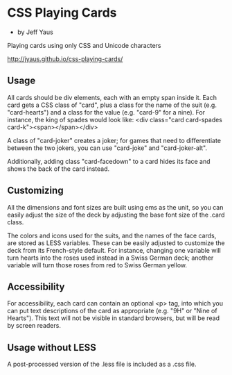 CSS Playing Cards
=================
- by Jeff Yaus

Playing cards using only CSS and Unicode characters

http://jyaus.github.io/css-playing-cards/

Usage
-----
All cards should be div elements, each with an empty span inside it. Each card gets a CSS class of "card", plus a class for the name of the suit (e.g. "card-hearts") and a class for the value (e.g. "card-9" for a nine). For instance, the king of spades would look like:
  &lt;div class="card card-spades card-k"&gt;&lt;span&gt;&lt;/span&gt;&lt;/div&gt;

A class of "card-joker" creates a joker; for games that need to differentiate between the two jokers, you can use "card-joke" and "card-joker-alt".

Additionally, adding class "card-facedown" to a card hides its face and shows the back of the card instead.

Customizing
-----------
All the dimensions and font sizes are built using ems as the unit, so you can easily adjust the size of the deck by adjusting the base font size of the .card class.

The colors and icons used for the suits, and the names of the face cards, are stored as LESS variables. These can be easily adjusted to customize the deck from its French-style default. For instance, changing one variable will turn hearts into the roses used instead in a Swiss German deck; another variable will turn those roses from red to Swiss German yellow.

Accessibility
-------------
For accessibility, each card can contain an optional &lt;p&gt; tag, into which you can put text descriptions of the card as appropriate (e.g. "9H" or "Nine of Hearts"). This text will not be visible in standard browsers, but will be read by screen readers.

Usage without LESS
------------------
A post-processed version of the .less file is included as a .css file. 
